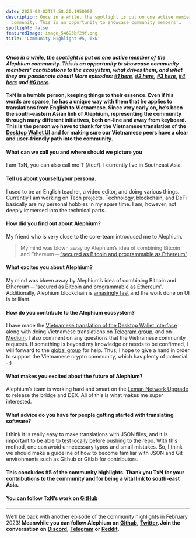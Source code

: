 ```yaml
---
date: 2023-02-02T17:58:20.195000Z
description: Once in a while, the spotlight is put on one active member of the Alephium
  community. This is an opportunity to showcase community members’…
spotlight: false
featuredImage: image_54693bf29f.png
title: 'Community Highlight #5, TxN'
---
```


#### _Once in a while, the spotlight is put on one active member of the Alephium community. This is an opportunity to showcase community members’ contributions to the ecosystem, what drives them, and what they are passionate about! More episodes:_ <a href="https://medium.com/@alephium/community-highlight-wilhelm-k%C3%A4llstr%C3%B6m-aka-oracleuggla-81d3938c5692" class="markup--anchor markup--h4-anchor" data-href="https://medium.com/@alephium/community-highlight-wilhelm-k%C3%A4llstr%C3%B6m-aka-oracleuggla-81d3938c5692" target="_blank"><em>#1 here</em></a>_,_ <a href="https://medium.com/@alephium/community-highlight-cgi-bin-c102cc106f19" class="markup--anchor markup--h4-anchor" data-href="https://medium.com/@alephium/community-highlight-cgi-bin-c102cc106f19" target="_blank"><em>#2 here</em></a>_,_ <a href="https://medium.com/@alephium/community-highlight-3-digdug-48a7ec868504" class="markup--anchor markup--h4-anchor" data-href="https://medium.com/@alephium/community-highlight-3-digdug-48a7ec868504" target="_blank"><em>#3 here</em></a>, <a href="https://medium.com/@alephium/community-highlight-4-montail-e24fd88882a0" class="markup--anchor markup--h4-anchor" data-href="https://medium.com/@alephium/community-highlight-4-montail-e24fd88882a0" target="_blank"><em>#4 here</em></a> _and_ <a href="https://medium.com/@alephium/community-highlight-6-waldi-zkit-beats-37af1f6df3b8" class="markup--anchor markup--h4-anchor" data-href="https://medium.com/@alephium/community-highlight-6-waldi-zkit-beats-37af1f6df3b8" target="_blank"><em>#6 here</em></a>_._

**TxN is a humble person, keeping things to their essence. Even if his words are sparse, he has a unique way with them that he applies to translations from English to Vietnamese. Since very early on, he’s been the south-eastern Asian link of Alephium, representing the community through many different initiatives, both on-line and away from keyboard. This is the person we have to thank for the Vietnamese translation of the** <a href="https://github.com/alephium/desktop-wallet/blob/master/locales/vi-VN/translation.json" class="markup--anchor markup--p-anchor" data-href="https://github.com/alephium/desktop-wallet/blob/master/locales/vi-VN/translation.json" rel="noopener" target="_blank"><strong>Desktop Wallet UI</strong></a> **and for making sure our Vietnamese peers have a clear and user-friendly path into the community.**

#### What can we call you and where should we picture you

I am TxN, you can also call me T (/tee/). I currently live in Southeast Asia.

#### Tell us about yourself/your persona.

I used to be an English teacher, a video editor, and doing various things. Currently I am working on Tech projects. Technology, blockchain, and DeFi basically are my personal hobbies in my spare time. I am, however, not deeply immersed into the technical parts.

#### How did you find out about Alephium?

My friend who is very close to the core-team introduced me to Alephium.

> My mind was blown away by Alephium’s idea of combining Bitcoin and Ethereum — <a href="https://docs.alephium.org/#what-is-alephium" class="markup--anchor markup--pullquote-anchor" data-href="https://docs.alephium.org/#what-is-alephium" rel="noopener" target="_blank">“secured as Bitcoin and programmable as Ethereum”</a>.

#### What excites you about Alephium?

My mind was blown away by Alephium’s idea of combining Bitcoin and Ethereum — <a href="https://docs.alephium.org/#what-is-alephium" class="markup--anchor markup--p-anchor" data-href="https://docs.alephium.org/#what-is-alephium" rel="noopener" target="_blank">“secured as Bitcoin and programmable as Ethereum”</a>. Additionally, Alephium blockchain is <a href="https://docs.alephium.org/frequently-asked-questions#how-many-transactions-per-second-tps-are-possible-on-alephium" class="markup--anchor markup--p-anchor" data-href="https://docs.alephium.org/frequently-asked-questions#how-many-transactions-per-second-tps-are-possible-on-alephium" rel="noopener" target="_blank">amasingly fast</a> and the work done on UI is brilliant.

#### How do you contribute to the Alephium ecosystem?

I have made the <a href="https://github.com/alephium/desktop-wallet/blob/master/locales/vi-VN/translation.json" class="markup--anchor markup--p-anchor" data-href="https://github.com/alephium/desktop-wallet/blob/master/locales/vi-VN/translation.json" rel="noopener" target="_blank">Vietnamese translation of the Desktop Wallet interface</a> along with doing Vietnamese translations on <a href="https://t.me/alephiumvn" class="markup--anchor markup--p-anchor" data-href="https://t.me/alephiumvn" rel="noopener" target="_blank">Telegram group,</a> and on <a href="https://medium.com/@hint27/ch%C3%A0o-m%E1%BB%ABng-%C4%91%E1%BA%BFn-v%E1%BB%9Bi-alephium-alph-5f0960dfe665" class="markup--anchor markup--p-anchor" data-href="https://medium.com/@hint27/ch%C3%A0o-m%E1%BB%ABng-%C4%91%E1%BA%BFn-v%E1%BB%9Bi-alephium-alph-5f0960dfe665" target="_blank">Medium</a>. I also comment on any questions that the Vietnamese community requests. If something is beyond my knowledge or needs to be confirmed, I will forward to the <a href="https://t.me/alephiumgroup" class="markup--anchor markup--p-anchor" data-href="https://t.me/alephiumgroup" rel="noopener" target="_blank">global group</a> for help. Thus, I hope to give a hand in order to support the Vietnamese crypto community, which has plenty of potential. -:)

#### What makes you excited about the future of Alephium?

Alephium’s team is working hard and smart on the <a href="https://medium.com/@alephium/announcing-the-leman-network-upgrade-c01a81e65f0e" class="markup--anchor markup--p-anchor" data-href="https://medium.com/@alephium/announcing-the-leman-network-upgrade-c01a81e65f0e" target="_blank">Leman Network Upgrade</a> to release the bridge and DEX. All of this is what makes me super interested.

#### What advice do you have for people getting started with translating software?

I think it is really easy to make translations with JSON files, and it is important to be able to <a href="https://github.com/alephium/docs#internationalization-i18n" class="markup--anchor markup--p-anchor" data-href="https://github.com/alephium/docs#internationalization-i18n" rel="noopener" target="_blank">test locally</a> before pushing to the repo. With this method, one can avoid unnecessary typos and small mistakes. So, I think we should make a guideline of how to become familiar with JSON and Git environments such as Github or Gitlab for contributors.

#### This concludes \#5 of the community highlights. Thank you TxN for your contributions to the community and for being a vital link to south-east Asia.

#### You can follow TxN’s work on <a href="https://github.com/nit27" class="markup--anchor markup--h4-anchor" data-href="https://github.com/nit27" rel="noopener" target="_blank">GitHub</a>

---

We’ll be back with another episode of the community highlights in February 2023! **Meanwhile you can follow Alephium on** <a href="https://github.com/alephium/" class="markup--anchor markup--p-anchor" data-href="https://github.com/alephium/" rel="noopener" target="_blank"><strong>Github</strong></a>**,** <a href="https://twitter.com/alephium" class="markup--anchor markup--p-anchor" data-href="https://twitter.com/alephium" rel="noopener" target="_blank"><strong>Twitter</strong></a>**. Join the conversation on** <a href="https://alephium.org/discord" class="markup--anchor markup--p-anchor" data-href="https://alephium.org/discord" rel="noopener" target="_blank"><strong>Discord</strong></a>**,** <a href="https://t.me/alephiumgroup" class="markup--anchor markup--p-anchor" data-href="https://t.me/alephiumgroup" rel="noopener" target="_blank"><strong>Telegram</strong></a> **or** <a href="https://www.reddit.com/r/alephium" class="markup--anchor markup--p-anchor" data-href="https://www.reddit.com/r/alephium" rel="noopener" target="_blank"><strong>Reddit</strong></a>**.**
